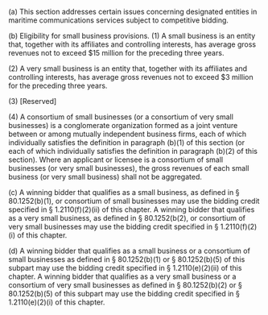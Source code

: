 (a) This section addresses certain issues concerning designated entities in maritime communications services subject to competitive bidding.

(b) Eligibility for small business provisions. (1) A small business is an entity that, together with its affiliates and controlling interests, has average gross revenues not to exceed $15 million for the preceding three years.

(2) A very small business is an entity that, together with its affiliates and controlling interests, has average gross revenues not to exceed $3 million for the preceding three years.

(3) [Reserved]

(4) A consortium of small businesses (or a consortium of very small businesses) is a conglomerate organization formed as a joint venture between or among mutually independent business firms, each of which individually satisfies the definition in paragraph (b)(1) of this section (or each of which individually satisfies the definition in paragraph (b)(2) of this section). Where an applicant or licensee is a consortium of small businesses (or very small businesses), the gross revenues of each small business (or very small business) shall not be aggregated.

(c) A winning bidder that qualifies as a small business, as defined in § 80.1252(b)(1), or consortium of small businesses may use the bidding credit specified in § 1.2110(f)(2)(ii) of this chapter. A winning bidder that qualifies as a very small business, as defined in § 80.1252(b(2), or consortium of very small businesses may use the bidding credit specified in § 1.2110(f)(2)(i) of this chapter.

(d) A winning bidder that qualifies as a small business or a consortium of small businesses as defined in § 80.1252(b)(1) or § 80.1252(b)(5) of this subpart may use the bidding credit specified in § 1.2110(e)(2)(ii) of this chapter. A winning bidder that qualifies as a very small business or a consortium of very small businesses as defined in § 80.1252(b)(2) or § 80.1252(b)(5) of this subpart may use the bidding credit specified in § 1.2110(e)(2)(i) of this chapter.

